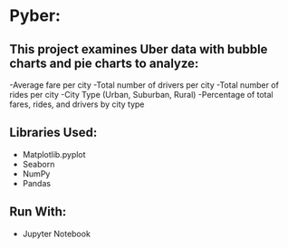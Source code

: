 # Pyber:

## This project examines Uber data with bubble charts and pie charts to analyze:
-Average fare per city
-Total number of drivers per city
-Total number of rides per city
-City Type (Urban, Suburban, Rural)
-Percentage of total fares, rides, and drivers by city type

## Libraries Used:
* Matplotlib.pyplot
* Seaborn
* NumPy
* Pandas

## Run With:
* Jupyter Notebook